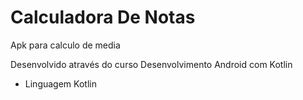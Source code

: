 # Calculadora De Notas
Apk para calculo de media 

Desenvolvido através do curso Desenvolvimento Android com Kotlin
* Linguagem Kotlin


